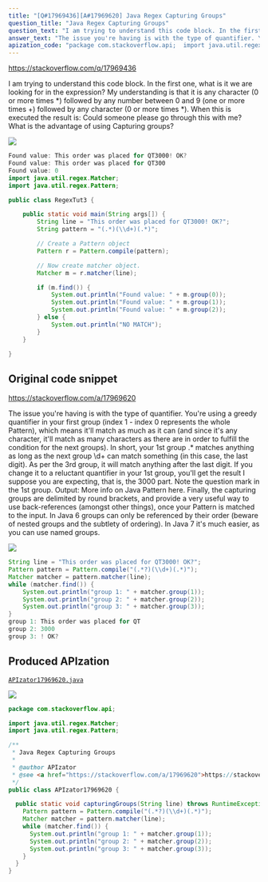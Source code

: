 ```yaml
---
title: "[Q#17969436][A#17969620] Java Regex Capturing Groups"
question_title: "Java Regex Capturing Groups"
question_text: "I am trying to understand this code block. In the first one, what is it we are looking for in the expression? My understanding is that it is any character (0 or more times *) followed by any number between 0 and 9 (one or more times +) followed by any character (0 or more times *). When this is executed the result is: Could someone please go through this with me? What is the advantage of using Capturing groups?"
answer_text: "The issue you're having is with the type of quantifier. You're using a greedy quantifier in your first group (index 1 - index 0 represents the whole Pattern), which means it'll match as much as it can (and since it's any character, it'll match as many characters as there are in order to fulfill the condition for the next groups). In short, your 1st group .* matches anything as long as the next group \\\\d+ can match something (in this case, the last digit). As per the 3rd group, it will match anything after the last digit. If you change it to a reluctant quantifier in your 1st group, you'll get the result I suppose you are expecting, that is, the 3000 part. Note the question mark in the 1st group. Output: More info on Java Pattern here. Finally, the capturing groups are delimited by round brackets, and provide a very useful way to use back-references (amongst other things), once your Pattern is matched to the input. In Java 6 groups can only be referenced by their order (beware of nested groups and the subtlety of ordering). In Java 7 it's much easier, as you can use named groups."
apization_code: "package com.stackoverflow.api;  import java.util.regex.Matcher; import java.util.regex.Pattern;  /**  * Java Regex Capturing Groups  *  * @author APIzator  * @see <a href=\"https://stackoverflow.com/a/17969620\">https://stackoverflow.com/a/17969620</a>  */ public class APIzator17969620 {    public static void capturingGroups(String line) throws RuntimeException {     Pattern pattern = Pattern.compile(\"(.*?)(\\\\d+)(.*)\");     Matcher matcher = pattern.matcher(line);     while (matcher.find()) {       System.out.println(\"group 1: \" + matcher.group(1));       System.out.println(\"group 2: \" + matcher.group(2));       System.out.println(\"group 3: \" + matcher.group(3));     }   } }"
---
```


https://stackoverflow.com/q/17969436

I am trying to understand this code block. In the first one, what is it we are looking for in the expression?
My understanding is that it is any character (0 or more times *) followed by any number between 0 and 9 (one or more times +) followed by any character (0 or more times *).
When this is executed the result is:
Could someone please go through this with me?
What is the advantage of using Capturing groups?


<div class="code-logo"><img src="/stackoverflow.png" /></div>

```java
Found value: This order was placed for QT3000! OK?
Found value: This order was placed for QT300
Found value: 0
import java.util.regex.Matcher;
import java.util.regex.Pattern;

public class RegexTut3 {

    public static void main(String args[]) {
        String line = "This order was placed for QT3000! OK?"; 
        String pattern = "(.*)(\\d+)(.*)";

        // Create a Pattern object
        Pattern r = Pattern.compile(pattern);

        // Now create matcher object.
        Matcher m = r.matcher(line);

        if (m.find()) {
            System.out.println("Found value: " + m.group(0));
            System.out.println("Found value: " + m.group(1));
            System.out.println("Found value: " + m.group(2));
        } else {
            System.out.println("NO MATCH");
        }
    }

}
```


## Original code snippet

https://stackoverflow.com/a/17969620

The issue you&#x27;re having is with the type of quantifier. You&#x27;re using a greedy quantifier in your first group (index 1 - index 0 represents the whole Pattern), which means it&#x27;ll match as much as it can (and since it&#x27;s any character, it&#x27;ll match as many characters as there are in order to fulfill the condition for the next groups).
In short, your 1st group .* matches anything as long as the next group \\d+ can match something (in this case, the last digit).
As per the 3rd group, it will match anything after the last digit.
If you change it to a reluctant quantifier in your 1st group, you&#x27;ll get the result I suppose you are expecting, that is, the 3000 part.
Note the question mark in the 1st group.
Output:
More info on Java Pattern here.
Finally, the capturing groups are delimited by round brackets, and provide a very useful way to use back-references (amongst other things), once your Pattern is matched to the input.
In Java 6 groups can only be referenced by their order (beware of nested groups and the subtlety of ordering).
In Java 7 it&#x27;s much easier, as you can use named groups.

<div class="code-logo"><img src="/stackoverflow.png" /></div>

```java
String line = "This order was placed for QT3000! OK?";
Pattern pattern = Pattern.compile("(.*?)(\\d+)(.*)");
Matcher matcher = pattern.matcher(line);
while (matcher.find()) {
    System.out.println("group 1: " + matcher.group(1));
    System.out.println("group 2: " + matcher.group(2));
    System.out.println("group 3: " + matcher.group(3));
}
group 1: This order was placed for QT
group 2: 3000
group 3: ! OK?
```

## Produced APIzation

[`APIzator17969620.java`](https://github.com/pasqualesalza/apization-temp-data/raw/master/search/APIzator17969620.java)

<div class="code-logo"><img src="/apizator.png" /></div>

```java
package com.stackoverflow.api;

import java.util.regex.Matcher;
import java.util.regex.Pattern;

/**
 * Java Regex Capturing Groups
 *
 * @author APIzator
 * @see <a href="https://stackoverflow.com/a/17969620">https://stackoverflow.com/a/17969620</a>
 */
public class APIzator17969620 {

  public static void capturingGroups(String line) throws RuntimeException {
    Pattern pattern = Pattern.compile("(.*?)(\\d+)(.*)");
    Matcher matcher = pattern.matcher(line);
    while (matcher.find()) {
      System.out.println("group 1: " + matcher.group(1));
      System.out.println("group 2: " + matcher.group(2));
      System.out.println("group 3: " + matcher.group(3));
    }
  }
}

```
